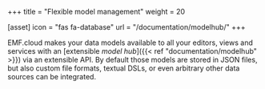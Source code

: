 +++
title = "Flexible model management"
weight = 20

[asset]
  icon = "fas fa-database"
  url = "/documentation/modelhub/"
+++

EMF.cloud makes your data models available to all your editors, views and services with an [extensible *model hub*]({{< ref "documentation/modelhub" >}}) via an extensible API. By default those models are stored in JSON files, but also custom file formats, textual DSLs, or even arbitrary other data sources can be integrated.
